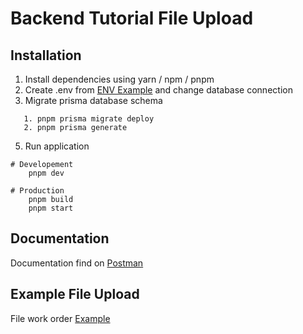 # Backend Tutorial File Upload

## Installation
1. Install dependencies using yarn / npm / pnpm
2. Create .env from [ENV Example](./.env-example) and change database connection
4. Migrate prisma database schema
```
   1. pnpm prisma migrate deploy
   2. pnpm prisma generate
```
5. Run application
```
# Developement
    pnpm dev

# Production
    pnpm build
    pnpm start
```

## Documentation
Documentation find on [Postman](https://documenter.getpostman.com/view/12456808/2s8YzQXjhz)


## Example File Upload
File work order [Example](./Work%20Order%20SI.xlsx)

